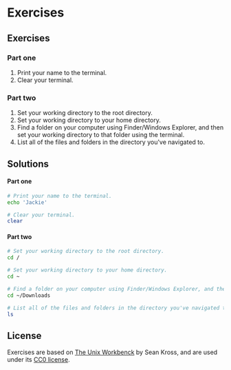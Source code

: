 # Exercises

## Exercises
### Part one
1. Print your name to the terminal.
2. Clear your terminal.

### Part two
1. Set your working directory to the root directory.
2. Set your working directory to your home directory.
3. Find a folder on your computer using Finder/Windows Explorer, and then set your working directory to that folder using the terminal.
4. List all of the files and folders in the directory you've navigated to.

## Solutions
#### Part one
```bash
# Print your name to the terminal.
echo 'Jackie'

# Clear your terminal.
clear
```

#### Part two
```bash
# Set your working directory to the root directory.
cd /

# Set your working directory to your home directory.
cd ~

# Find a folder on your computer using Finder/Windows Explorer, and then set your working directory to that folder using the terminal.
cd ~/Downloads

# List all of the files and folders in the directory you've navigated to.
ls
```

## License
Exercises are based on [The Unix Workbenck](https://seankross.com/the-unix-workbench/) by Sean Kross, and are used under its [CC0 license](https://creativecommons.org/publicdomain/zero/1.0/).